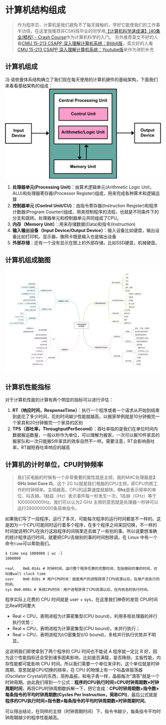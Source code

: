 # 计算机结构组成

> 作为程序员，计算机是我们避免不了每天接触的，学好它能使我们的工作事半功倍，在这里我推荐非CS科班毕业的同学用[【计算机科学速成课】[40集全/精校] - Crash Course](https://www.bilibili.com/video/av21376839?from=search&seid=3571648163736648057)作为计算机科学的入门。
> 另外推荐英文不好的人看[CMU 15-213 CSAPP 深入理解计算机系统：Bilibili版](https://www.bilibili.com/video/av24540152/?p=25)，英文好的人看[CMU 15-213 CSAPP 深入理解计算机系统：Youtube版](https://www.youtube.com/playlist?list=PLmBgoRqEQCWy58EIwLSWwMPfkwLOLRM5R)来作为进阶补充

## 计算机组成
冯·诺依曼体系结构确立了我们现在每天使用的计算机硬件的基础架构，下面我们来看看基础架构的组成：
![冯·诺依曼体系结构示意图](./assets/compute-architecture.png)
1. **处理器单元(Processing Unit)**：由算术逻辑单元(Arithmetic Logic Unit，ALU)和处理器寄存器(Processor Register)组成，用来完成各种算术和逻辑运算
2. **控制器单元 (Control Unit/CU)**：由指令寄存器(Instruction Reigster)和程序计数器(Program Counter)组成，用来控制程序的流程，也就是不同条件下的分支和跳转。处理器单元和控制器单元共同组成了CPU。
3. **内存（Memory Unit）**：用来存储数据(Data)和指令(Instruction)
4. **输入输出设备（Input Device/Output Device）**：输入设备比如键盘，输出设备比如打印机，显示器，像网卡既是输入也是输出设备
5. **外部存储**：还有一个没有显示在图上的外部存储，比如SSD硬盘，机械硬盘。

## 计算机组成脑图
![计算机组成脑图](./assets/component-xmind.png)

## 计算机性能指标
对于计算机性能的计算有两个明显的指标可以进行评估：
1. **RT（响应时间，ResponseTime）**：执行一个程序或者一个请求从开始到结束到底花了多少时间，花的时间越少性能就越高，以搬家举例就是10分钟搬完一个家具和20分钟搬完一个家具的区别
2. **TPS（吞吐率，ThroughputPerSecond）**：吞吐率指的是我们在单位时间内数据搬运数量，一般以秒作为单位，可以理解为搬家，一次可以搬10件家具的搬家队和一次只能搬5件家具的效率自然不一样。需要注意，RT会影响吞吐率，RT越短吞吐率响应的越高

## 计算机的计时单位，CPU时钟频率
> 我们买电脑的时候有一个非常重要的属性就是主频，我的MAC处理器是**2 GHz Intel Core i5**。这个 2G hz就是我们电脑的CPU主频，即CPU内核工作的时钟频率。主频越高，CPU的运算速度就越快，**Ghz**是表示频率的单位，叫吉赫。1赫兹（Hz）表示事件每一秒发生一次。1吉赫（GHz）等于1000000000Hz。我们可以认为2 GHz 主频的意思就是处理器一秒钟可以运行2800000000条简单指令。

如果我们写了一段程序，运行了多次，可能每次程序的运行时间都是不一样的。这是因为一个CPU可能同时运行着多个程序，在多个程序之间来回切换，不一样的时间就说明CPU在执行这段程序的间隔里还去做了一些别的事。所以说要想准确的统计程序运行时间，就要把CPU去做别的事的时间刨除调，在 Linux 中有一个命令`time`可以帮助我们。
```shell
$ time seq 1000000 | wc -l
1000000

real	0m0.014s # 时钟时间，运行整个程序花费的完整时间，包括做别的事的时间，也叫做wall clock time
user	0m0.016s # 用户CPU时间：就是用户的进程获得了CPU资源以后，在用户态执行的时间。
sys	0m0.008s # 系统CPU时间：用户进程获得了CPU资源以后，在内核态的执行时间。
```
程序实际上花费的 CPU 时间就是 user + sys，在这里我们神奇的发现 CPU时间比Real时间要大

- Real < CPU，表明进程为计算密集型(CPU bound)，利用多核处理器的并行执行优势；
- Real ≈ CPU，表明进程为计算密集型(CPU bound)，未并行执行；
- Real > CPU，表明进程为I/O密集型(I/O bound)，多核并行执行优势并不明显。

这说明我们即使拿到了两个程序的 CPU 时间也不能说 A 程序就一定比 B 好，因为这个性能指标还会受到诸多因素影响，比如是否满载，是否降频，主板性能，内存性能都可能影响 CPU 时间。所以我们需要一个单位来评判，这个单位就是时钟周期，意思就是CPU切换的频率，在 CPU 的物理上有一个叫晶体振荡器(Oscillator Crystal)的东西，简称晶振，和电子表一样，晶振每次“滴答”就是一个时钟周期。由此我们得到一个公式：**程序的CPU执行时间=CPU时钟周期数×时钟周期时间**，再将CPU时钟周期数拆解一下，把它变成：**CPU时钟周期数=指令数×每条指令的平均时钟周期数(Cycles Per Instruction，简称CPI)**，最后公式就是**程序的CPU执行时间=指令数×每条指令的平均时钟周期数×时钟周期时间**。

可以得出结论，在同样的主频（时钟周期时间）下，指令书越少，每条指令平均时钟周期越少的程序性能越高。